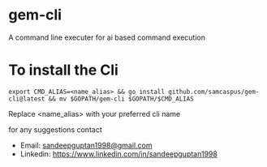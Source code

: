 # gem-cli
A command line executer for ai based command execution


# To install the Cli 


```shell
export CMD_ALIAS=<name_alias> && go install github.com/samcaspus/gem-cli@latest && mv $GOPATH/gem-cli $GOPATH/$CMD_ALIAS
```

Replace <name_alias> with your preferred cli name

for any suggestions contact 

- Email: sandeepguptan1998@gmail.com
- Linkedin: https://www.linkedin.com/in/sandeepguptan1998